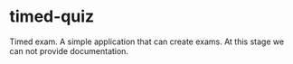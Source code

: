 timed-quiz
==========
Timed exam.
A simple application that can create exams.
At this stage we can not provide documentation.
